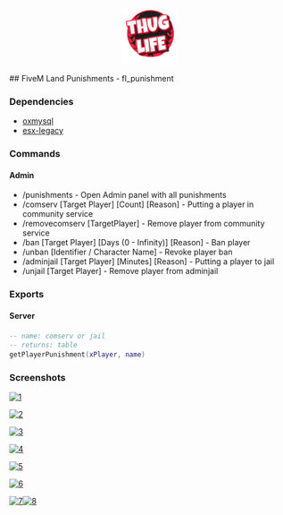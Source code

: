 <p align="center">
<img src="https://raw.githubusercontent.com/fivemland/fl_dashboard/master/ui/src/assets/logo.png " width="100" height="100">
</p>
## FiveM Land Punishments - fl_punishment

### Dependencies

- [oxmysql](https://github.com/overextended/oxmysql 'oxmysql')
- [esx-legacy](https://github.com/esx-framework/esx-legacy 'esx-legacy')

### Commands

#### Admin

- /punishments - Open Admin panel with all punishments
- /comserv [Target Player] [Count] [Reason] - Putting a player in community service
- /removecomserv [TargetPlayer] - Remove player from community service
- /ban [Target Player] [Days (0 - Infinity)] [Reason] - Ban player
- /unban [Identifier / Character Name] - Revoke player ban
- /adminjail [Target Player] [Minutes] [Reason] - Putting a player to jail
- /unjail [Target Player] - Remove player from adminjail

### Exports

#### Server

```lua
-- name: comserv or jail
-- returns: table
getPlayerPunishment(xPlayer, name)
```

### Screenshots

[![1](https://raw.githubusercontent.com/fivemland/fl_punishment/main/screenshots/1.png '1')](https://raw.githubusercontent.com/fivemland/fl_punishment/main/screenshots/1.png '1')

[![2](https://raw.githubusercontent.com/fivemland/fl_punishment/main/screenshots/2.png '2')](https://raw.githubusercontent.com/fivemland/fl_punishment/main/screenshots/2.png '2')

[![3](https://raw.githubusercontent.com/fivemland/fl_punishment/main/screenshots/3.png '3')](https://raw.githubusercontent.com/fivemland/fl_punishment/main/screenshots/3.png '3')

[![4](https://raw.githubusercontent.com/fivemland/fl_punishment/main/screenshots/4.png '4')](https://raw.githubusercontent.com/fivemland/fl_punishment/main/screenshots/4.png '4')

[![5](https://raw.githubusercontent.com/fivemland/fl_punishment/main/screenshots/5.png '5')](https://raw.githubusercontent.com/fivemland/fl_punishment/main/screenshots/5.png '5')

[![6](https://raw.githubusercontent.com/fivemland/fl_punishment/main/screenshots/6.png '6')](https://raw.githubusercontent.com/fivemland/fl_punishment/main/screenshots/6.png '6')

[![7](https://raw.githubusercontent.com/fivemland/fl_punishment/main/screenshots/7.png '7')](https://raw.githubusercontent.com/fivemland/fl_punishment/main/screenshots/7.png '7')[![8](https://raw.githubusercontent.com/fivemland/fl_punishment/main/screenshots/8.png '8')](https://raw.githubusercontent.com/fivemland/fl_punishment/main/screenshots/8.png '8')
